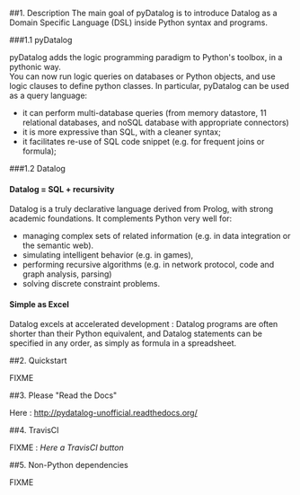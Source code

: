 ##1. Description
The main goal of pyDatalog is to introduce Datalog as a Domain Specific Language (DSL) inside Python syntax and programs.

###1.1 pyDatalog

pyDatalog adds the logic programming paradigm to Python's toolbox, in a pythonic way.  
You can now run logic queries on databases or Python objects, and use logic clauses to define python classes.
In particular, pyDatalog can be used as a query language: 

* it can perform multi-database queries (from memory datastore, 11 relational databases, and noSQL database with appropriate connectors)
* it is more expressive than SQL, with a cleaner syntax; 
* it facilitates re-use of SQL code snippet (e.g. for frequent joins or formula); 

###1.2 Datalog

#### Datalog = SQL + recursivity
Datalog is a truly declarative language derived from Prolog, with strong academic foundations.  It complements Python very well for:

* managing complex sets of related information (e.g. in data integration or the semantic web).  
* simulating intelligent behavior (e.g. in games), 
* performing recursive algorithms (e.g. in network protocol, code and graph analysis, parsing)
* solving discrete constraint problems. 

#### Simple as Excel
Datalog excels at accelerated development : Datalog programs are often shorter than their Python equivalent, 
and Datalog statements can be specified in any order, as simply as formula in a spreadsheet.

##2. Quickstart

FIXME

##3. Please "Read the Docs"

Here : http://pydatalog-unofficial.readthedocs.org/

##4. TravisCI

FIXME : *Here a TravisCI button*

##5. Non-Python dependencies

FIXME